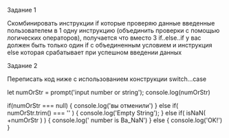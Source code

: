 Задание 1

Скомбинировать инструкции if которые проверяю данные введенные пользователем в 1 одну инструкцию (объединить проверки с помощью логических операторов), получается что вместо 3 if..else..if у вас должен быть только один if с объединенным условием и инструкция else которая срабатывает при успешном введении данных





Задание 2

Переписать код ниже с использованием конструкции switch…case



let numOrStr = prompt('input number or string');
console.log(numOrStr)

if(numOrStr === null) {
    console.log('вы отменили')
} else if( numOrStr.trim() === '' ) {
    console.log('Empty String');
} else if( isNaN( +numOrStr ) ) {
    console.log(' number is Ba_NaN')
} else {
    console.log('OK!')
}